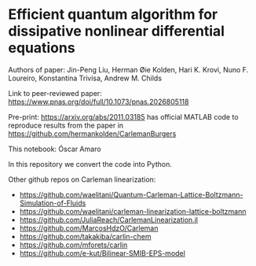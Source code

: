 # Efficient quantum algorithm for dissipative nonlinear differential equations

Authors of paper: Jin-Peng Liu, Herman Øie Kolden, Hari K. Krovi, Nuno F. Loureiro, Konstantina Trivisa, Andrew M. Childs

Link to peer-reviewed paper: https://www.pnas.org/doi/full/10.1073/pnas.2026805118

Pre-print: https://arxiv.org/abs/2011.03185 has official MATLAB code to reproduce results from the paper in https://github.com/hermankolden/CarlemanBurgers

This notebook: Óscar Amaro

In this repository we convert the code into Python.

Other github repos on Carleman linearization:
- https://github.com/waelitani/Quantum-Carleman-Lattice-Boltzmann-Simulation-of-Fluids
- https://github.com/waelitani/carleman-linearization-lattice-boltzmann
- https://github.com/JuliaReach/CarlemanLinearization.jl
- https://github.com/MarcosHdzO/Carleman
- https://github.com/takakiba/carlin-chem
- https://github.com/mforets/carlin
- https://github.com/e-kut/Bilinear-SMIB-EPS-model

